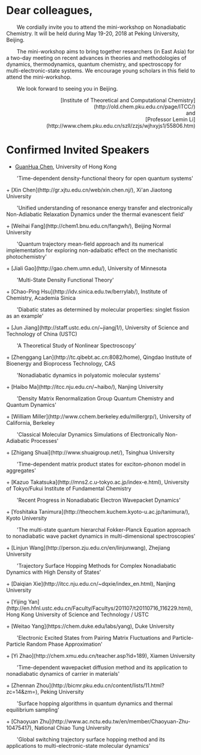 ---
...

# Dear colleagues,

<p style="text-indent:2em;">We cordially invite you to attend the mini-workshop on Nonadiabatic Chemistry. It will be held during May 19-20, 2018 at Peking University, Beijing.</p>

<p style="text-indent:2em;">The mini-workshop aims to bring together researchers (in East Asia) for a two-day meeting on recent advances in theories and methodologies of dynamics, thermodynamics, quantum chemistry, and spectroscopy for multi-electronic-state systems. We encourage young scholars in this field to attend the mini-workshop.</p>

<p style="text-indent:2em;">We look forward to seeing you in Beijing.</p>

<p align="right">
[Institute of Theoretical and Computational Chemistry](http://old.chem.pku.edu.cn/page/ITCC/)<br>
and<br>
[Professor Lemin Li](http://www.chem.pku.edu.cn/szll/zzjs/wjhxyjs1/55806.htm)
</p>

# Confirmed Invited Speakers

+ [GuanHua Chen](http://yangtze.hku.hk/home/index.php), University of Hong Kong 
<p style="text-indent: 2em;">'Time-dependent density-functional theory for open quantum systems'</p>
+ [Xin Chen](http://gr.xjtu.edu.cn/web/xin.chen.nj/), Xi'an Jiaotong University 
<p style="text-indent: 2em;">'Unified understanding of resonance energy transfer and electronically Non-Adiabatic Relaxation Dynamics under the thermal evanescent field'</p>
+ [Weihai Fang](http://chem1.bnu.edu.cn/fangwh/), Beijing Normal University 
<p style="text-indent: 2em;">'Quantum trajectory mean-field approach and its numerical implementation for exploring non-adaibatic effect on the mechanistic photochemistry'</p>
+ [Jiali Gao](http://gao.chem.umn.edu/), University of Minnesota 
<p style="text-indent: 2em;">'Multi-State Density Functional Theory'</p>
+ [Chao-Ping Hsu](http://idv.sinica.edu.tw/berrylab/), Institute of Chemistry, Academia Sinica 
<p style="text-indent: 2em;">'Diabatic states as determined by molecular properties: singlet fission as an example'</p>
+ [Jun Jiang](http://staff.ustc.edu.cn/~jiangj1/), University of Science and Technology of China (USTC) 
<p style="text-indent: 2em;">'A Theoretical Study of Nonlinear Spectroscopy'</p>
+ [Zhenggang Lan](http://tc.qibebt.ac.cn:8082/home), Qingdao Institute of Bioenergy and Bioprocess Technology, CAS 
<p style="text-indent: 2em;">'Nonadiabatic dynamics in polyatomic molecular systems'</p>
+ [Haibo Ma](http://itcc.nju.edu.cn/~haibo/), Nanjing University 
<p style="text-indent: 2em;">'Density Matrix Renormalization Group Quantum Chemistry and Quantum Dynamics'</p>
+ [William Miller](http://www.cchem.berkeley.edu/millergrp/), University of California, Berkeley 
<p style="text-indent: 2em;">'Classical Molecular Dynamics Simulations of Electronically Non-Adiabatic Processes'</p>
+ [Zhigang Shuai](http://www.shuaigroup.net/), Tsinghua University 
<p style="text-indent: 2em;">'Time-dependent matrix product states for exciton-phonon model in aggregates'</p>
+ [Kazuo Takatsuka](http://mns2.c.u-tokyo.ac.jp/index-e.html), University of Tokyo/Fukui Institute of Fundamental Chemistry 
<p style="text-indent: 2em;">'Recent Progress in Nonadiabatic Electron Wavepacket Dynamics'</p>
+ [Yoshitaka Tanimura](http://theochem.kuchem.kyoto-u.ac.jp/tanimura/), Kyoto University 
<p style="text-indent: 2em;">'The multi-state quantum hierarchal Fokker-Planck Equation approach to nonadiabatic wave packet dynamics in multi-dimensional spectroscopies'</p>
+ [Linjun Wang](http://person.zju.edu.cn/en/linjunwang), Zhejiang University 
<p style="text-indent: 2em;">'Trajectory Surface Hopping Methods for Complex Nonadiabatic Dynamics with High Density of States'</p>
+ [Daiqian Xie](http://itcc.nju.edu.cn/~dqxie/index_en.html), Nanjing University <p style="text-indent: 2em;"></p>
+ [Yijing Yan](http://en.hfnl.ustc.edu.cn/Faculty/Facultys/201107/t20110716_116229.html), Hong Kong University of Science and Technology / USTC <p style="text-indent: 2em;"></p>
+ [Weitao Yang](https://chem.duke.edu/labs/yang), Duke University 
<p style="text-indent: 2em;">'Electronic Excited States from Pairing Matrix Fluctuations and Particle-Particle Random Phase Approximation'</p>
+ [Yi Zhao](http://chem.xmu.edu.cn/teacher.asp?id=189), Xiamen University 
<p style="text-indent: 2em;">'Time-dependent wavepacket diffusion method and its application to nonadiabatic dynamics of carrier in materials'</p>
+ [Zhennan Zhou](http://bicmr.pku.edu.cn/content/lists/11.html?zc=14&zm=), Peking University 
<p style="text-indent: 2em;">'Surface hopping algorithms in quantum dynamics and thermal equilibrium sampling'</p>
+ [Chaoyuan Zhu](http://www.ac.nctu.edu.tw/en/member/Chaoyuan-Zhu-10475417), National Chiao Tung University 
<p style="text-indent: 2em;">'Global switching trajectory surface hopping method and its applications to multi-electronic-state molecular dynamics'</p>